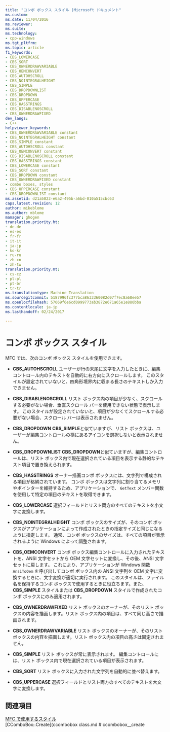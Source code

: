 ```yaml
---
title: "コンボ ボックス スタイル |Microsoft ドキュメント"
ms.custom: 
ms.date: 11/04/2016
ms.reviewer: 
ms.suite: 
ms.technology:
- cpp-windows
ms.tgt_pltfrm: 
ms.topic: article
f1_keywords:
- CBS_LOWERCASE
- CBS_SORT
- CBS_OWNERDRAWVARIABLE
- CBS_OEMCONVERT
- CBS_AUTOHSCROLL
- CBS_NOINTEGRALHEIGHT
- CBS_SIMPLE
- CBS_DROPDOWNLIST
- CBS_DROPDOWN
- CBS_UPPERCASE
- CBS_HASSTRINGS
- CBS_DISABLENOSCROLL
- CBS_OWNERDRAWFIXED
dev_langs:
- C++
helpviewer_keywords:
- CBS_OWNERDRAWVARIABLE constant
- CBS_NOINTEGRALHEIGHT constant
- CBS_SIMPLE constant
- CBS_AUTOHSCROLL constant
- CBS_OEMCONVERT constant
- CBS_DISABLENOSCROLL constant
- CBS_HASSTRINGS constant
- CBS_LOWERCASE constant
- CBS_SORT constant
- CBS_DROPDOWN constant
- CBS_OWNERDRAWFIXED constant
- combo boxes, styles
- CBS_UPPERCASE constant
- CBS_DROPDOWNLIST constant
ms.assetid: d21a5023-e6a2-495b-a6bd-010a515cbc63
caps.latest.revision: 12
author: mikeblome
ms.author: mblome
manager: ghogen
translation.priority.ht:
- de-de
- es-es
- fr-fr
- it-it
- ja-jp
- ko-kr
- ru-ru
- zh-cn
- zh-tw
translation.priority.mt:
- cs-cz
- pl-pl
- pt-br
- tr-tr
ms.translationtype: Machine Translation
ms.sourcegitcommit: 5187996fc377bca8633360082d07f7ec8a68ee57
ms.openlocfilehash: 57069f6e6cd0999773ab3872e671a65e1e880bba
ms.contentlocale: ja-jp
ms.lasthandoff: 02/24/2017

---
```

# <a name="combo-box-styles"></a>コンボ ボックス スタイル
MFC では、次のコンボ ボックス スタイルを使用できます。  
  
-   **CBS_AUTOHSCROLL** ユーザーが行の末尾に文字を入力したときに、編集コントロール内のテキストを自動的に右方向にスクロールします。 このスタイルが設定されていないと、四角形境界内に収まる長さのテキストしか入力できません。  
  
-   **CBS_DISABLENOSCROLL** リスト ボックス内の項目が少なく、スクロールする必要がない場合、垂直スクロール バーを使用できない状態で表示します。 このスタイルが設定されていないと、項目が少なくてスクロールする必要がない場合、スクロール バーは表示されません。  
  
-   **CBS_DROPDOWN**   **CBS_SIMPLE**と似ていますが、リスト ボックスは、ユーザーが編集コントロールの横にあるアイコンを選択しないと表示されません。  
  
-   **CBS_DROPDOWNLIST**   **CBS_DROPDOWN**と似ていますが、編集コントロールは、リスト ボックス内で現在選択されている項目を表示する静的なテキスト項目で置き換えられます。  
  
-   **CBS_HASSTRINGS** オーナー描画コンボ ボックスには、文字列で構成される項目が格納されています。 コンボ ボックスは文字列に割り当てるメモリやポインターを維持するため、アプリケーションで、 `GetText` メンバー関数を使用して特定の項目のテキストを取得できます。  
  
-   **CBS_LOWERCASE** 選択フィールドとリスト両方のすべてのテキストを小文字に変換します。  
  
-   **CBS_NOINTEGRALHEIGHT** コンボ ボックスのサイズが、そのコンボ ボックスがアプリケーションによって作成されたときの指定サイズと同じになるように指定します。 通常、コンボ ボックスのサイズは、すべての項目が表示されるように Windows によって調整されます。  
  
-   **CBS_OEMCONVERT** コンボ ボックス編集コントロールに入力されたテキストを、ANSI 文字セットから OEM 文字セットに変換し、その後、ANSI 文字セットに戻します。 これにより、アプリケーションが Windows 関数 `AnsiToOem` を呼び出してコンボ ボックス内の ANSI 文字列を OEM 文字に変換するときに、文字変換が適切に実行されます。 このスタイルは、ファイル名を保持するコンボ ボックスで使用するときに役立ちます。また、 **CBS_SIMPLE** スタイルまたは **CBS_DROPDOWN** スタイルで作成されたコンボ ボックスにのみ適用されます。  
  
-   **CBS_OWNERDRAWFIXED** リスト ボックスのオーナーが、そのリスト ボックスの内容を描画します。リスト ボックス内の項目は、すべて同じ高さで描画されます。  
  
-   **CBS_OWNERDRAWVARIABLE** リスト ボックスのオーナーが、そのリスト ボックスの内容を描画します。リスト ボックス内の項目の高さは固定されません。  
  
-   **CBS_SIMPLE** リスト ボックスが常に表示されます。 編集コントロールには、リスト ボックス内で現在選択されている項目が表示されます。  
  
-   **CBS_SORT** リスト ボックスに入力された文字列を自動的に並べ替えます。  
  
-   **CBS_UPPERCASE** 選択フィールドとリスト両方のすべてのテキストを大文字に変換します。  
  
## <a name="see-also"></a>関連項目  
 [MFC で使用するスタイル](../../mfc/reference/styles-used-by-mfc.md)   
 [CComboBox::Create](ccombobox class.md # ccombobox__create   




